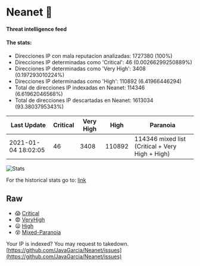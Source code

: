 # Neanet :hocho:
#### Threat intelligence feed
#### The stats:

- Direcciones IP con mala reputacion analizadas: 1727380 (100%)
- Direcciones IP determinadas como 'Critical':  46 (0.00266299250889%)
- Direcciones IP determinadas como 'Very High':  3408 (0.197293010224%)
- Direcciones IP determinadas como 'High':  110892 (6.41966446294)
- Total de direcciones IP indexadas en Neanet:  114346 (6.61962046568%)
- Total de direcciones IP descartadas en Neanet:  1613034 (93.3803795343%)

| Last Update | Critical | Very High | High | Paranoia |
| --- | --- | --- | --- | --- |
| 2021-01-04 18:02:05 | 46 | 3408 | 110892 | 114346 mixed list (Critical + Very High + High)|

![Stats](https://docs.google.com/spreadsheets/d/e/2PACX-1vSnaNMIXVabIpDJjufMlzH7poXnshF3mgd8Is1g9ytUEzVsP5my4Trn8f-xkoLLQ38xpL3HtmUexLo6/pubchart?oid=501124687&format=image)

For the historical stats go to: [link](/stats.csv)
## Raw
- :scream: [Critical](https://raw.githubusercontent.com/JavaGarcia/Neanet/master/blacklists/neanet_critical.txt)
- :fearful: [VeryHigh](https://raw.githubusercontent.com/JavaGarcia/Neanet/master/blacklists/neanet_veryHigh.txtt)
- :frowning: [High](https://raw.githubusercontent.com/JavaGarcia/Neanet/master/blacklists/neanet_high.txt)
- :dizzy_face: [Mixed-Paranoia](https://raw.githubusercontent.com/JavaGarcia/Neanet/master/blacklists/neanet_all.txt)


Your IP is indexed? You may request to takedown. [https://github.com/JavaGarcia/Neanet/issues](https://github.com/JavaGarcia/Neanet/issues)








































































































































































































































































































































































































































































































































































































































































































































































































































































































































































































































































































































































































































































































































































































































































































































































































































































































































































































































































































































































































































































































































































































































































































































































































































































































































































































































































































































































































































































































































































































































































































































































































































































































































































































